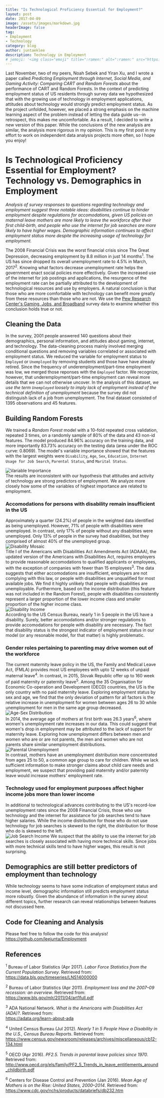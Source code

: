 ```yaml
---
title: "Is Technological Proficiency Essential for Employment?"
layout: post
date: 2017-04-09
image: /assets/images/markdown.jpg
headerImage: false
tag:
- Employment
- Technology
category: blog
author: juntaeklee
description: Technology in Employment
# jemoji: '<img class="emoji" title=":ramen:" alt=":ramen:" src="https://assets.raw.githubusercontent.com/images/icons/emoji/unicode/1f35c.png" height="20" width="20" align="absmiddle">'
---
```


Last November, two of my peers, Noah Sebek and Yiran Xu, and I wrote a paper called
*Predicting Employment through Internet, Social Media, and Gaming Activity:
Comparing CART and Random Forests* about the performance of CART and Random
Forests. In the context of predicting employment status of US residents through
survey data we hypothesized that with the growing use of
technology in employment applications, attitudes about technology would strongly
predict employment status. As the project unfolded, however, we placed a strong
emphasis on the machine learning aspect of the problem instead of letting
the data guide us--in retrospect, this makes me uncomfortable. As a result, I
decided to write a new version of this paper. While the conclusions of the new
analysis are similar, the analysis more rigorous in my opinion. This is my first
post in my effort to work on independent data analysis projects more often, so
I hope you enjoy!  

# Is Technological Proficiency Essential for Employment? Technology vs. Demographics in Employment  

*Analysis of survey responses to questions regarding technology and employment
suggest three notable ideas: disabilities continue to hinder employment despite
regulations for accomodations, given US policies on maternal leave mothers are
more likely to leave the workforce after their first child-birth, and people who
use the internet for job searches are more likely to have higher wages.
Demographic information  continues to affect employment status more despite the increasing
usage of technology for employment.*

The 2008 Financial Crisis was the worst financial crisis since The Great
Depression, decreasing employment by 8.8 million in just 14 months<sup>1</sup>. 
The US has since dropped its overall unemployment rate to 4.5% in March,
2017<sup>2</sup>. Knowing what factors 
decrease unemployment rate helps the government enact social policies more
effectively. Given the increased use of the internet for job postings and
applications, the resurgence of the employment rate can be partially
attributed to the development of technological resources and use by
employers. A natural conclusion is that those who are more comfortable with 
technology can benefit more greatly from these resources than those who are 
not. We use the [Pew Research Center's Gaming, Jobs, and Broadband](http://www.pewinternet.org/datasets/june-10-july-12-2015-gaming-jobs-and-broadband/) survey data to 
examine whether this conclusion holds true or not.  

## Cleaning the Data  

In the survey, 2001 people answered 140 questions about their demographics, 
personal information, and attitudes about gaming, internet, and technology. The
data-cleaning process mainly involved merging conditional questions and removing
variables correlated or associated with employment status. We reduced the 
variable for employment status to `Employed` or `Unemployed` by removing students
and those have have already retired. Since the frequency of underemployment/part-time
employment was low, we merged those reponses with the `Employed` factor. We
recognize, however, that underemployment/part-time employment can reveal more
details that we can not otherwise uncover. In the 
analysis of this dataset, *we use the term `Unemployed` loosely to imply lack of
employment instead of the technical definition of unemployment* because the
survey did not distinguish lack of a job from unemployment. The final 
dataset consisted of 1395 observations and 45 features.  

## Building Random Forests  

We trained a *Random Forest* model with a 10-fold repeated cross validation,
repeated 3 times, on a randomly sample of 80% of the data and 43 non-id features.
The model produced 84.96% accuracy on the training data, and more importantly
83.73% accuracy on the testing data (area under the ROC curve: 0.8069). The
model's variable importance showed that the features with the largest weights
were `Disability`, `Age`, `Sex`, `Education`, `Internet Usage for Job Search`,
`Parental Status`, and `Marital Status`.  

![Variable Importance][fig:varimp]  
The results are inconsistent with our hypothesis that attitudes and activity of 
technology are strong predictors of employment. We analyze more closely how some
of the variables of highest importance are related to employment.  

### Accomodations for persons with disability remain insufficient in the US

Approximately a quarter (24.2%) of people in the weighted data identified as
being unemployed. However, 71% of people with disabilities were unemployed.
In contrast, only 17% of people without any disabilities were unemployed. Only
13% of people in the survey had disabilities, but they comprised of almost 40% of the
unemployed group.  
![Disability Mosaic][fig:disa]  
Title I of the Americans with Disabilities Act Amendments Act (ADAAA), the
updated version of the Americans with Disabilities Act, requires 
employers to provide reasonable accomodations to qualified applicants or
employees, with the exception of companies with fewer than 15 employees<sup>3</sup>. The data 
suggests that either accomodations are insufficient, employers are not complying
with this law, or people with disabilities are unqualified for most available
jobs. We find it highly unlikely that people with disabilities are unemployable. 
Furthermore, based on the income distribution (this feature was
not included in the Random Forest), people with disabilities consistently
represent a larger proportion of the lower income class and smaller proportion of the
higher income class.  
![Disability Income][fig:disinc]  
According to the US Census Bureau, nearly 1 in 5 people in the US have a
disability. Surely, better accomodations and/or stronger regulations to provide
accomodations for people with disability are necessary. The fact that disability
status is the strongest indicator of employment status in our model (or any
resonable model, for that matter) is highly problematic.

### Gender roles pertaining to parenting may drive women out of the workforce

The current maternity leave policy in the US, the Family and Medical Leave Act, 
(FMLA) provides most US employees with upto 12 weeks of unpaid maternal leave<sup>4</sup>.
In contrast, in 2015, Slovak Republic offer up to 160 week of paid maternity or
paternity leave<sup>5</sup>. Among the 35 Organisation for Economic Co-operation and 
Development (OECD) countries, the US is the only country with no paid maternity
leave. Exploring employment status by sex and age, we find that the only
deviation of pattern for all factors is the relative increase in unemployment
for women between ages 26 to 30 while unemployment for men in the same age group
decreased.  
![Age-Sex Distribution][fig:agesex]  
In 2014, the average age of mothers at first birth was 26.3 years<sup>6</sup>, where 
women's unemployment rate increases in
our data. This could suggest that women's drop in employment may be attributed
to the lack of support for maternity leave. Exploring how unemployment differs
between men and women who are or are not parents, the men and women who are not
parents share similar unemployment distributions.  
![Parental Unemployment][fig:paremp]  
In contrast, mothers have an unemployment distribution more concentrated from ages 25 
to 50, a common age group to care for children. While we lack sufficient
information to make stronger claims about child care needs and employment, we
suspect that providing paid maternity and/or paternity leave would increase
mothers' employment rate.

### Technology used for employment purposes affect higher income jobs more than lower income

In additional to technological advances contributing to the US's record-low 
unemployment rates since the 2008 Financial Crisis, those who use technology and
the internet for assistance for job searches tend to have higher salaries. While
the income distribution for those who do not use technology for job searches is
skewed to the right, the distribution for those who do is skewed to the left.  
![Job Search Income][fig:jobinc]
We suspect that the ability to use the internet for job searches is closely 
associated with having more technical skills. Since jobs with more technical
skills tend to have higher wages, this result is not surprising.

## Demographics are still better predictors of employment than technology

While technology seems to have some indication of employment status and income
level, demographic information still predicts employment status more robustly.
Given the abundance of information in the survey about different topics,
further research can reveal relationships between features not discussed here.  

## Code for Cleaning and Analysis  

Please feel free to follow the code for this analysis!  
<https://github.com/leejunta/Employment>

## References

<sup>1</sup> Bureau of Labor Statistics (Apr 2017). *Labor Force Statistics from the Current Population Survey*. Retrieved from:  
<https://data.bls.gov/timeseries/LNS14000000>  

<sup>2</sup> Bureau of Labor Statistics (Apr 2011). *Employment loss and the 2007–09
recession: an overview*. Retrieved from:  
<https://www.bls.gov/mlr/2011/04/art1full.pdf>  

<sup>3</sup> ADA National Network. *What is the Americans with Disabilities Act (ADA)?*.
Retrieved from:  
<https://adata.org/learn-about-ada>  

<sup>4</sup> United Census Bureau (Jul 2012). *Nearly 1 in 5 People Have a Disability in the U.S., Census Bureau Reports*. Retrieved from:  
<https://www.census.gov/newsroom/releases/archives/miscellaneous/cb12-134.html>  

<sup>5</sup> OECD (Apr 2016). *PF2.5. Trends in parental leave policies since 1970*.
Retrieved from:  
<http://www.oecd.org/els/family/PF2_5_Trends_in_leave_entitlements_around_childbirth.pdf>  

<sup>6</sup> Centers for Disease Control and Prevention (Jan 2016). *Mean Age of Mothers is on the Rise: United States, 2000–2014*. Retrieved from:  
<https://www.cdc.gov/nchs/products/databriefs/db232.htm>  

[fig:varimp]: https://raw.githubusercontent.com/leejunta/Employment/master/figures/varimp.png
[fig:disa]: https://raw.githubusercontent.com/leejunta/Employment/master/figures/disability.png
[fig:disinc]: https://raw.githubusercontent.com/leejunta/Employment/master/figures/income.png
[fig:agesex]: https://raw.githubusercontent.com/leejunta/Employment/master/figures/ageempsex.png
[fig:paremp]: https://raw.githubusercontent.com/leejunta/Employment/master/figures/parentalemp.png
[fig:jobinc]: https://raw.githubusercontent.com/leejunta/Employment/master/figures/incomeint.png
